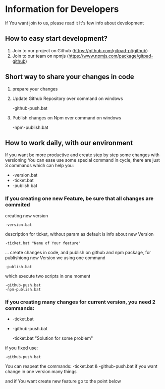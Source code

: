 # Information for Developers

If You want join to us, please read it
It's few info about development

## How to easy start development?

1. Join to our project on Github (https://github.com/gitpad-pl/github)
2. Join to our team on npmjs (https://www.npmjs.com/package/gitpad-github)

## Short way to share your changes in code
1. prepare your changes
2. Update Github Repository over command on windows

    -github-push.bat

3. Publish changes on Npm over command on windows

    -npm-publish.bat

## How to work daily, with our environment

If you want be more productive and create step by step some changes with versioning
You can ease use some special command in cycle, there are just 3 commands which can help you:
+ -version.bat
+ -ticket.bat
+ -publish.bat

### If you creating one new Feature, be sure that all changes are commited

creating new version

    -version.bat

description for ticket, without param as default is info about new Version

    -ticket.bat "Name of Your feature"

... create changes in code, and publish on github and npm package, for publishiong new Version we using one command

    -publish.bat

which execute two scripts in one moment

    -github-push.bat
    -npm-publish.bat


### If you creating many changes for current version, you need 2 commands:
+ -ticket.bat
+ -github-push.bat

    -ticket.bat "Solution for some problem"

if you fixed use:

    -github-push.bat

You can reapeat the commands: -ticket.bat & -github-push.bat if you want change in one version many things

and if You want create new feature go to the point below


